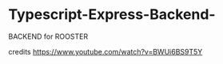 # Typescript-Express-Backend-

BACKEND for ROOSTER


credits https://www.youtube.com/watch?v=BWUi6BS9T5Y
